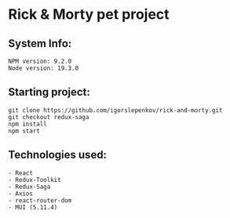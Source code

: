 # Rick & Morty pet project

## System Info:

```
NPM version: 9.2.0
Node version: 19.3.0
```

## Starting project:

```
git clone https://github.com/igorslepenkov/rick-and-morty.git
git checkout redux-saga
npm install
npm start
```

## Technologies used:

```
- React
- Redux-Toolkit
- Redux-Saga
- Axios
- react-router-dom
- MUI (5.11.4)
```
